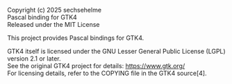Copyright (c) 2025 sechsehelme  
Pascal binding for GTK4  
Released under the MIT License

This project provides Pascal bindings for GTK4.

GTK4 itself is licensed under the GNU Lesser General Public License (LGPL) version 2.1 or later.  
See the original GTK4 project for details: https://www.gtk.org/  
For licensing details, refer to the COPYING file in the GTK4 source[4].

